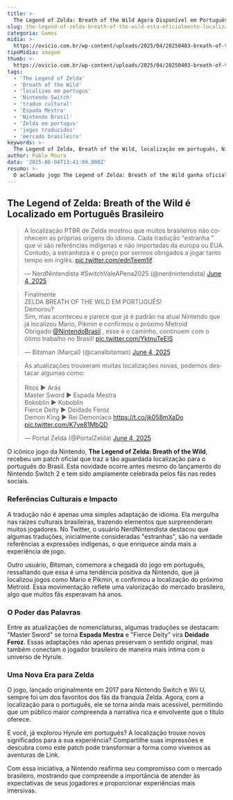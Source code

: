 ```yaml
---
title: >-
  The Legend of Zelda: Breath of the Wild Agora Disponível em Português do Brasil
slug: the-legend-of-zelda-breath-of-the-wild-esta-oficialmente-localizado-em-portugues-do-brasil
categoria: Games
midia: >-
  https://ovicio.com.br/wp-content/uploads/2025/04/20250403-breath-of-the-wild-e-tears-of-the-kingdom.webp
tipoMidia: imagem
thumb: >-
  https://ovicio.com.br/wp-content/uploads/2025/04/20250403-breath-of-the-wild-e-tears-of-the-kingdom.webp
tags:
  - 'The Legend of Zelda'
  - 'Breath of the Wild'
  - 'localizao em portugus'
  - 'Nintendo Switch'
  - 'traduo cultural'
  - 'Espada Mestra'
  - 'Nintendo Brasil'
  - 'Zelda em portugus'
  - 'jogos traduzidos'
  - 'mercado brasileiro'
keywords: >-
  The Legend of Zelda, Breath of the Wild, localização em português, Nintendo Switch, tradução cultural, Espada Mestra, Nintendo Brasil, Zelda em português, jogos traduzidos, mercado brasileiro
author: Pablo Moura
data: '2025-06-04T13:41:09.000Z'
resumo: >-
  O aclamado jogo The Legend of Zelda: Breath of the Wild ganha oficialmente localização em português do Brasil, encantando fãs com referências culturais únicas. A atualização chega antes do esperado Nintendo Switch 2, reforçando o compromisso da Nintendo com o público brasileiro.
---
```


## The Legend of Zelda: Breath of the Wild é Localizado em Português Brasileiro

<blockquote class="twitter-tweet"><p lang="pt" dir="ltr">A localização PTBR de Zelda mostrou que muitos brasileiros não conhecem as próprias origens do idioma. Cada tradução &quot;estranha &quot; que vi são referências indígenas e não importadas da europa ou EUA. Contudo, a estranheza é o preço por sermos obrigados a jogar tanto tempo em inglês. <a href="https://t.co/ednTeem1if">pic.twitter.com/ednTeem1if</a></p>&mdash; NerdNintendista #SwitchValeAPena2025 (@nerdnintendista) <a href="https://twitter.com/nerdnintendista/status/1930251180233429294?ref_src=twsrc%5Etfw">June 4, 2025</a></blockquote>

<blockquote class="twitter-tweet"><p lang="pt" dir="ltr">Finalmente<br>ZELDA BREATH OF THE WILD EM PORTUGUÊS!<br>Demorou?<br>Sim, mas aconteceu e parece que já é padrão na atual Nintendo que já localizou Mario, Pikmin e confirmou o próximo Metroid<br>Obrigado <a href="https://twitter.com/NintendoBrasil?ref_src=twsrc%5Etfw">@NintendoBrasil</a> , esse é o caminho, continuem com o ótimo trabalho no Brasil! <a href="https://t.co/YktnuTeEIS">pic.twitter.com/YktnuTeEIS</a></p>&mdash; Bitsman (Marçal) (@canalbitsman) <a href="https://twitter.com/canalbitsman/status/1930189976777425105?ref_src=twsrc%5Etfw">June 4, 2025</a></blockquote>

<blockquote class="twitter-tweet"><p lang="pt" dir="ltr">As atualizações trouxeram muitas localizações novas, podemos destacar algumas como:<br><br>Ritos ▶️ Arás<br>Master Sword ▶️ Espada Mestra<br>Bokoblin ▶️ Koboblin<br>Fierce Deity ▶️ Deidade Feroz<br>Demon King ▶️ Rei Demoníaco <a href="https://t.co/jk058mXaDo">https://t.co/jk058mXaDo</a> <a href="https://t.co/K7ve81MbQD">pic.twitter.com/K7ve81MbQD</a></p>&mdash; Portal Zelda (@PortalZelda) <a href="https://twitter.com/PortalZelda/status/1930086263484248551?ref_src=twsrc%5Etfw">June 4, 2025</a></blockquote>

O icônico jogo da Nintendo, **The Legend of Zelda: Breath of the Wild**, recebeu um patch oficial que traz a tão aguardada localização para o português do Brasil. Esta novidade ocorre antes mesmo do lançamento do Nintendo Switch 2 e tem sido amplamente celebrada pelos fãs nas redes sociais.

### Referências Culturais e Impacto

A tradução não é apenas uma simples adaptação de idioma. Ela mergulha nas raízes culturais brasileiras, trazendo elementos que surpreenderam muitos jogadores. No Twitter, o usuário NerdNintendista destacou que algumas traduções, inicialmente consideradas "estranhas", são na verdade referências a expressões indígenas, o que enriquece ainda mais a experiência de jogo.

Outro usuário, Bitsman, comemora a chegada do jogo em português, ressaltando que essa é uma tendência positiva da Nintendo, que já localizou jogos como Mario e Pikmin, e confirmou a localização do próximo Metroid. Essa movimentação reflete uma valorização do mercado brasileiro, algo que muitos fãs esperavam há anos.

### O Poder das Palavras

Entre as atualizações de nomenclaturas, algumas traduções se destacam: "Master Sword" se torna **Espada Mestra** e "Fierce Deity" vira **Deidade Feroz**. Essas adaptações não apenas preservam o sentido original, mas também conectam o jogador brasileiro de maneira mais íntima com o universo de Hyrule.

### Uma Nova Era para Zelda

O jogo, lançado originalmente em 2017 para Nintendo Switch e Wii U, sempre foi um dos favoritos dos fãs da franquia Zelda. Agora, com a localização para o português, ele se torna ainda mais acessível, permitindo que um público maior compreenda a narrativa rica e envolvente que o título oferece.

E você, já explorou Hyrule em português? A localização trouxe novos significados para a sua experiência? Compartilhe suas impressões e descubra como este patch pode transformar a forma como vivemos as aventuras de Link.

Com essa iniciativa, a Nintendo reafirma seu compromisso com o mercado brasileiro, mostrando que compreende a importância de atender às expectativas de seus jogadores e proporcionar experiências mais imersivas.